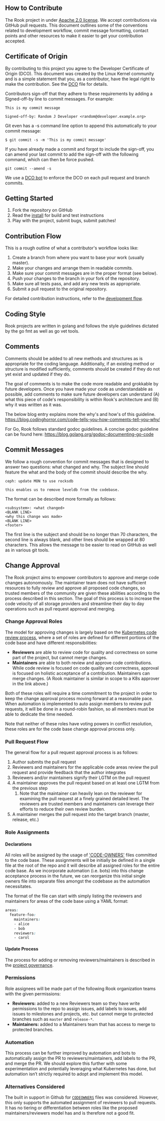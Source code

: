 ## How to Contribute

The Rook project in under [Apache 2.0 license](LICENSE). We accept contributions via
GitHub pull requests. This document outlines some of the conventions related to
development workflow, commit message formatting, contact points and other
resources to make it easier to get your contribution accepted.

## Certificate of Origin

By contributing to this project you agree to the Developer Certificate of
Origin (DCO). This document was created by the Linux Kernel community and is a
simple statement that you, as a contributor, have the legal right to make the
contribution. See the [DCO](DCO) file for details.

Contributors sign-off that they adhere to these requirements by adding a
Signed-off-by line to commit messages. For example:

```
This is my commit message

Signed-off-by: Random J Developer <random@developer.example.org>
```

Git even has a -s command line option to append this automatically to your
commit message:

```
$ git commit -s -m 'This is my commit message'
```

If you have already made a commit and forgot to include the sign-off, you can amend your last commit
to add the sign-off with the following command, which can then be force pushed.

```
git commit --amend -s
```

We use a [DCO bot](https://github.com/apps/dco) to enforce the DCO on each pull
request and branch commits.

## Getting Started

1. Fork the repository on GitHub
1. Read the [install](INSTALL.md) for build and test instructions
1. Play with the project, submit bugs, submit patches!

## Contribution Flow

This is a rough outline of what a contributor's workflow looks like:

1. Create a branch from where you want to base your work (usually master).
1. Make your changes and arrange them in readable commits.
1. Make sure your commit messages are in the proper format (see below).
1. Push your changes to the branch in your fork of the repository.
1. Make sure all tests pass, and add any new tests as appropriate.
1. Submit a pull request to the original repository.

For detailed contribution instructions, refer to the [development flow](Documentation/development-flow.md).

## Coding Style

Rook projects are written in golang and follows the style guidelines dictated by
the go fmt as well as go vet tools.

## Comments

Comments should be added to all new methods and structures as is appropriate for the coding
language. Additionally, if an existing method or structure is modified sufficiently, comments should
be created if they do not yet exist and updated if they do.

The goal of comments is to make the code more readable and grokkable by future developers. Once you
have made your code as understandable as possible, add comments to make sure future developers can
understand (A) what this piece of code's responsibility is within Rook's architecture and (B) why it
was written as it was.

The below blog entry explains more the why's and how's of this guideline.
https://blog.codinghorror.com/code-tells-you-how-comments-tell-you-why/

For Go, Rook follows standard godoc guidelines.
A concise godoc guideline can be found here: https://blog.golang.org/godoc-documenting-go-code

## Commit Messages

We follow a rough convention for commit messages that is designed to answer two
questions: what changed and why. The subject line should feature the what and
the body of the commit should describe the why.

```
ceph: update MON to use rocksdb

this enables us to remove leveldb from the codebase.
```

The format can be described more formally as follows:

```
<subsystem>: <what changed>
<BLANK LINE>
<why this change was made>
<BLANK LINE>
<footer>
```

The first line is the subject and should be no longer than 70 characters, the
second line is always blank, and other lines should be wrapped at 80 characters.
This allows the message to be easier to read on GitHub as well as in various
git tools.

## Change Approval

The Rook project aims to empower contributors to approve and merge code changes autonomously.
The maintainer team does not have sufficient resources to fully review and approve all proposed code changes, so trusted members of the community are given these abilities according to the process described in this section.
The goal of this process is to increase the code velocity of all storage providers and streamline their day to day operations such as pull request approval and merging.

### Change Approval Roles

The model for approving changes is largely based on the [Kubernetes code review process](https://github.com/kubernetes/community/blob/master/contributors/guide/owners.md#code-review-using-owners-files),
where a set of roles are defined for different portions of the code base and have different responsibilities:

* **Reviewers** are able to review code for quality and correctness on some part of the project, but cannot merge changes.
* **Maintainers** are able to both review and approve code contributions. While code review is focused on code quality and correctness, approval is focused on holistic acceptance of a contribution. Maintainers can merge changes. (A Rook maintainer is similar in scope to a K8s approver in the link above.)

Both of these roles will require a time commitment to the project in order to keep the change approval process moving forward at a reasonable pace.
When automation is implemented to auto assign members to review pull requests, it will be done in a round-robin fashion, so all members must be able to dedicate the time needed.

Note that neither of these roles have voting powers in conflict resolution, these roles are for the code base change approval process only.

### Pull Request Flow

The general flow for a pull request approval process is as follows:

1. Author submits the pull request
1. Reviewers and maintainers for the applicable code areas review the pull request and provide feedback that the author integrates
1. Reviewers and/or maintainers signify their LGTM on the pull request
1. A maintainer approves the pull request based on at least one LGTM from the previous step
    1. Note that the maintainer can heavily lean on the reviewer for examining the pull request at a finely grained detailed level. The reviewers are trusted members and maintainers can leverage their efforts to reduce their own review burden.
1. A maintainer merges the pull request into the target branch (master, release, etc.)

### Role Assignments

#### Declarations

All roles will be assigned by the usage of ['CODE-OWNERS'](CODE-OWNERS) files committed to the code base.
These assignments will be initially be defined in a single file at the root of the repo and it will describe all assigned roles for the entire code base.
As we incorporate automation (i.e. bots) into this change acceptance process in the future, we can reorganize this initial single owners file into separate files amongst the codebase as the automation necessitates.

The format of the file can start with simply listing the reviewers and maintainers for areas of the code base using a YAML format:

```css
areas:
  feature-foo:
    maintainers:
    - alice
    - bob
    reviewers:
    - carol
```

#### Update Process

The process for adding or removing reviewers/maintainers is described in the [project governance](GOVERNANCE.md#updating-change-approval-roles).

### Permissions

Role assignees will be made part of the following Rook organization teams with the given permissions:

* **Reviewers:** added to a new Reviewers team so they have write permissions to the repo to assign issues, add labels to issues, add issues to milestones and projects, etc. but cannot merge to protected branches such as `master` and `release-*`.
* **Maintainers:** added to a Maintainers team that has access to merge to protected branches.

### Automation

This process can be further improved by automation and bots to automatically assign the PR to reviewers/maintainers, add labels to the PR, and merge the PR.
We should explore this further with some experimentation and potentially leveraging what Kubernetes has done, but automation isn’t strictly required to adopt and implement this model.

### Alternatives Considered

The built in support in Github for [`CODEOWNERS`](https://help.github.com/en/articles/about-code-owners) files was considered.
However, this only supports the automated assignment of reviewers to pull requests.
It has no tiering or differentiation between roles like the proposed maintainers/reviewers model has and is therefore not a good fit.
